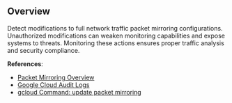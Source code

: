 ## Overview

Detect modifications to full network traffic packet mirroring configurations. Unauthorized modifications can weaken monitoring capabilities and expose systems to threats. Monitoring these actions ensures proper traffic analysis and security compliance.

**References**:
- [Packet Mirroring Overview](https://cloud.google.com/vpc/docs/packet-mirroring)
- [Google Cloud Audit Logs](https://cloud.google.com/logging/docs/audit)
- [gcloud Command: update packet mirroring](https://cloud.google.com/sdk/gcloud/reference/compute/packet-mirrorings/update)